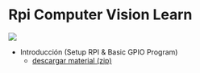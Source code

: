 # Rpi Computer Vision Learn

![](resource/rpi-banner.jpg)

- Introducción (Setup RPI & Basic GPIO Program)
  - [descargar material (zip)]()
